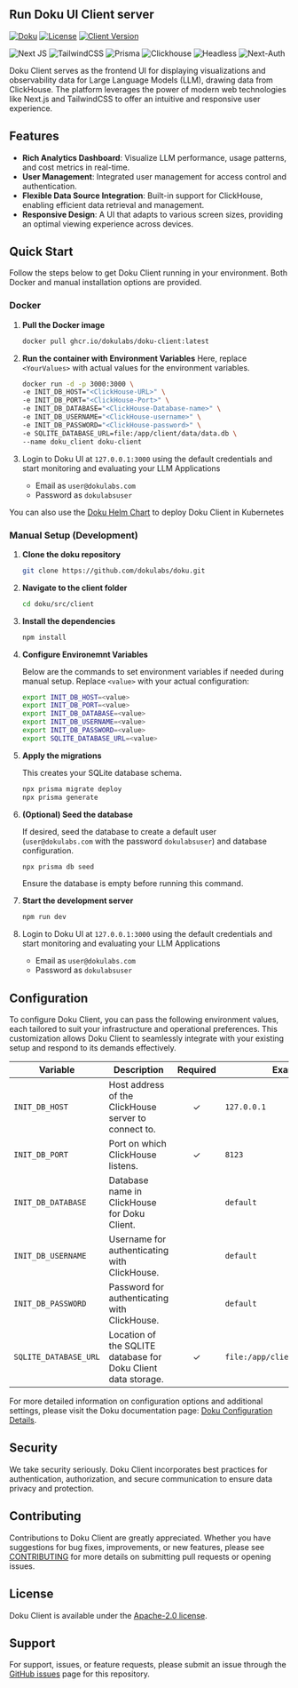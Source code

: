 ## Run Doku UI Client server

[![Doku](https://img.shields.io/badge/Doku-orange)](https://github.com/dokulabs/doku)
[![License](https://img.shields.io/github/license/dokulabs/doku?label=license&logo=github&color=f80&logoColor=fff%22%20alt=%22License)](https://github.com/dokulabs/doku/blob/main/LICENSE)
[![Client Version](https://img.shields.io/github/tag/dokulabs/doku.svg?label=Version&logo=next.js)](https://github.com/dokulabs/doku/tags)

![Next JS](https://img.shields.io/badge/Next-black?style=for-the-badge&logo=next.js&logoColor=white) 
![TailwindCSS](https://img.shields.io/badge/tailwindcss-%2338B2AC.svg?style=for-the-badge&logo=tailwind-css&logoColor=white) 
![Prisma](https://img.shields.io/badge/Prisma-3982CE?style=for-the-badge&logo=Prisma&logoColor=white) 
![Clickhouse](https://img.shields.io/badge/clickhouse-faff69?style=for-the-badge&logo=clickhouse)
![Headless](https://img.shields.io/badge/headlessui-6dc0fd?style=for-the-badge&logo=headlessui)
![Next-Auth](https://img.shields.io/badge/next-auth-2cfefe?style=for-the-badge&logo=next-auth)

Doku Client serves as the frontend UI for displaying visualizations and observability data for Large Language Models (LLM), drawing data from ClickHouse. The platform leverages the power of modern web technologies like Next.js and TailwindCSS to offer an intuitive and responsive user experience.

## Features

- **Rich Analytics Dashboard**: Visualize LLM performance, usage patterns, and cost metrics in real-time.
- **User Management**: Integrated user management for access control and authentication.
- **Flexible Data Source Integration**: Built-in support for ClickHouse, enabling efficient data retrieval and management.
- **Responsive Design**: A UI that adapts to various screen sizes, providing an optimal viewing experience across devices.

## Quick Start

Follow the steps below to get Doku Client running in your environment. Both Docker and manual installation options are provided.


### Docker

1. **Pull the Docker image**
    ```bash
    docker pull ghcr.io/dokulabs/doku-client:latest
    ```

2. **Run the container with Environment Variables**
    Here, replace `<YourValues>` with actual values for the environment variables.
    ```bash
    docker run -d -p 3000:3000 \
    -e INIT_DB_HOST="<ClickHouse-URL>" \
    -e INIT_DB_PORT="<ClickHouse-Port>" \
    -e INIT_DB_DATABASE="<ClickHouse-Database-name>" \
    -e INIT_DB_USERNAME="<ClickHouse-username>" \
    -e INIT_DB_PASSWORD="<ClickHouse-password>" \
    -e SQLITE_DATABASE_URL=file:/app/client/data/data.db \
    --name doku_client doku-client
    ```

3. Login to Doku UI at `127.0.0.1:3000` using the default credentials and start monitoring and evaluating your LLM Applications
    - Email as `user@dokulabs.com`
    - Password as `dokulabsuser`

You can also use the [Doku Helm Chart](www.github.com/dokulabs/helm) to deploy Doku Client in Kubernetes

### Manual Setup (Development)

1. **Clone the doku repository**
    ```sh
    git clone https://github.com/dokulabs/doku.git
    ```
2. **Navigate to the client folder**
    ```sh
    cd doku/src/client
    ```
3. **Install the dependencies**
    ```sh
    npm install
    ```
4. **Configure Environemnt Variables**

    Below are the commands to set environment variables if needed during manual setup. Replace `<value>` with your actual configuration:
    ```sh
    export INIT_DB_HOST=<value>
    export INIT_DB_PORT=<value>
    export INIT_DB_DATABASE=<value>
    export INIT_DB_USERNAME=<value>
    export INIT_DB_PASSWORD=<value>
    export SQLITE_DATABASE_URL=<value>
    ```
    
5. **Apply the migrations**
    
    This creates your SQLite database schema.
    ```sh
    npx prisma migrate deploy
    npx prisma generate
    ```
6. **(Optional) Seed the database**
    
    If desired, seed the database to create a default user (`user@dokulabs.com` with the password `dokulabsuser`) and database configuration.
    ```sh
    npx prisma db seed
    ```
    Ensure the database is empty before running this command.

7. **Start the development server**
    ```sh
    npm run dev
    ```

8. Login to Doku UI at `127.0.0.1:3000` using the default credentials and start monitoring and evaluating your LLM Applications
    - Email as `user@dokulabs.com`
    - Password as `dokulabsuser`

## Configuration

To configure Doku Client, you can pass the following environment values, each tailored to suit your infrastructure and operational preferences. This customization allows Doku Client to seamlessly integrate with your existing setup and respond to its demands effectively.


| Variable             | Description                                                                 | Required | Example                               |
|----------------------|-----------------------------------------------------------------------------|:--------:|---------------------------------------|
| `INIT_DB_HOST`       | Host address of the ClickHouse server to connect to.                        |    ✓     | `127.0.0.1`                           |
| `INIT_DB_PORT`       | Port on which ClickHouse listens.                                           |    ✓     | `8123`                                |
| `INIT_DB_DATABASE`   | Database name in ClickHouse for Doku Client.                                |          | `default`                             |
| `INIT_DB_USERNAME`   | Username for authenticating with ClickHouse.                                |          | `default`                             |
| `INIT_DB_PASSWORD`   | Password for authenticating with ClickHouse.                                |          | `default`                             |
| `SQLITE_DATABASE_URL`| Location of the SQLITE database for Doku Client data storage.                |    ✓     | `file:/app/client/data/data.db`       |

For more detailed information on configuration options and additional settings, please visit the Doku documentation page: [Doku Configuration Details](https://docs.dokulabs.com/latest/configuration).

## Security

We take security seriously. Doku Client incorporates best practices for authentication, authorization, and secure communication to ensure data privacy and protection.

## Contributing

Contributions to Doku Client are greatly appreciated. Whether you have suggestions for bug fixes, improvements, or new features, please see [CONTRIBUTING](https://github.com/dokulabs/doku/CONTRIBUTING) for more details on submitting pull requests or opening issues.

## License

Doku Client is available under the [Apache-2.0 license](https://github.com/dokulabs/doku/LICENSE).

## Support

For support, issues, or feature requests, please submit an issue through the [GitHub issues](https://github.com/dokulabs/doku/issues) page for this repository.